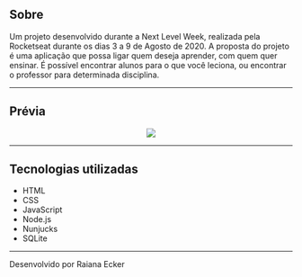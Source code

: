 ## Sobre 

Um projeto desenvolvido durante a Next Level Week, realizada pela Rocketseat durante os dias 3 a 9 de Agosto de 2020.
A proposta do projeto é uma aplicação que possa ligar quem deseja aprender, com quem quer ensinar. É possível encontrar alunos para o que você leciona, ou encontrar o professor para determinada disciplina.

--- 

## Prévia 

<p align="center">
  <img src="https://i.postimg.cc/vY25GB7j/proffy1.png" >
</p>

---

## Tecnologias utilizadas

- HTML
- CSS
- JavaScript
- Node.js 
- Nunjucks 
- SQLite 

---

Desenvolvido por Raiana Ecker
